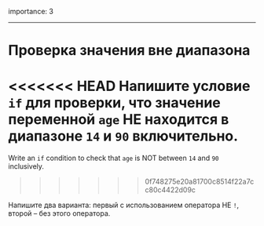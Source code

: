 importance: 3

---

# Проверка значения вне диапазона

<<<<<<< HEAD
Напишите условие `if` для проверки, что значение переменной `age` НЕ находится в диапазоне `14` и `90` включительно.
=======
Write an `if` condition to check that `age` is NOT between `14` and `90` inclusively.
>>>>>>> 0f748275e20a81700c8514f22a7cc80c4422d09c

Напишите два варианта: первый с использованием оператора НЕ `!`, второй – без этого оператора.
